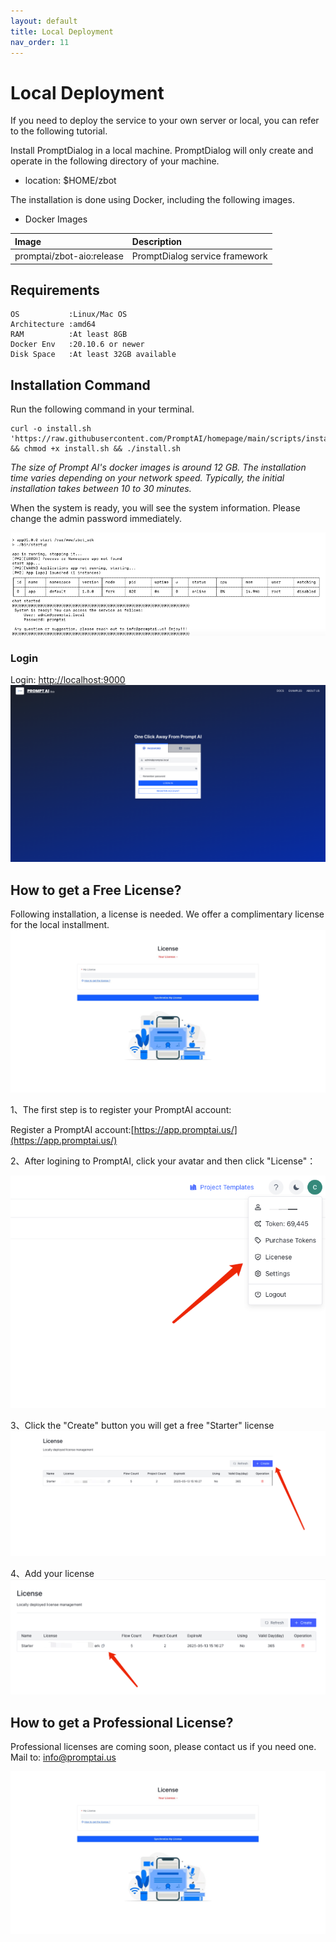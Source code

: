 ```yaml
---
layout: default
title: Local Deployment
nav_order: 11
---
```

# Local Deployment

If you need to deploy the service to your own server or local, you can refer to the following tutorial.

Install PromptDialog in a local machine.  PromptDialog will only create and operate in the following directory of your machine.
- location: $HOME/zbot

The installation is done using Docker, including the following images.

- Docker Images

|  Image |         Description         | 
|:------|:-----------------------------|
| promptai/zbot-aio:release  | PromptDialog  service framework     |


## Requirements
```text
OS           :Linux/Mac OS
Architecture :amd64
RAM          :At least 8GB
Docker Env   :20.10.6 or newer
Disk Space   :At least 32GB available
```

## Installation Command
Run the following command in your terminal.
```shell
curl -o install.sh 'https://raw.githubusercontent.com/PromptAI/homepage/main/scripts/install_en.sh' && chmod +x install.sh && ./install.sh
```
*The size of Prompt AI's docker images is around 12 GB. The installation time varies depending on your network speed. Typically, the initial installation takes between 10 to 30 minutes.*

When the system is ready, you will see the system information. Please change the admin password immediately. 

![deploy-01.png](deploy-01.png)

### Login
Login: [http://localhost:9000](http://localhost:9000)
![deploy-02.png](deploy-02.png)

## How to get a Free License?
Following installation, a license is needed. We offer a complimentary license for the local installment.
![license_1.png](license_1.png)

1、The first step is to register your PromptAI account:

Register a PromptAI account:[https://app.promptai.us/](https://app.promptai.us/)

2、After logining to PromptAI, click your avatar and then click "License"：

![license_2.png](license_2.png)

3、Click the "Create" button you will get a free "Starter" license
![license_3.png](license_3.png)

4、Add your license
![license_4.png](license_4.png)


## How to get a Professional License?

Professional licenses are coming soon, please contact us if you need one.
Mail to: [info@promptai.us](mailto:info@promptai.us)

![license_1.png](license_1.png)


